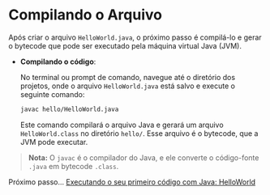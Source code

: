 # Compilando o Arquivo

Após criar o arquivo `HelloWorld.java`, o próximo passo é compilá-lo e gerar o bytecode que pode ser executado pela máquina virtual Java (JVM).

- **Compilando o código**:

  No terminal ou prompt de comando, navegue até o diretório dos projetos, onde o arquivo `HelloWorld.java` está salvo e execute o seguinte comando:

  ```bash
  javac hello/HelloWorld.java
  ```

  Este comando compilará o arquivo Java e gerará um arquivo `HelloWorld.class` no diretório `hello/`. Esse arquivo é o bytecode, que a JVM pode executar.

> **Nota:** O `javac` é o compilador do Java, e ele converte o código-fonte `.java` em bytecode `.class`.

Próximo passo... [Executando o seu primeiro código com Java: HelloWorld](execucao.md)
